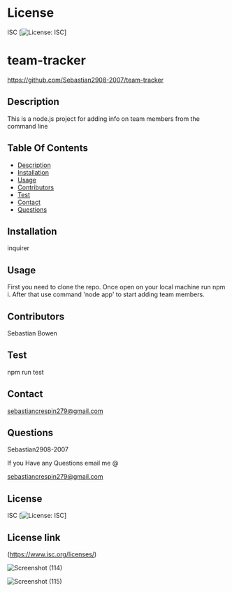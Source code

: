 # License
 ISC
[![License: ISC](https://img.shields.io/badge/License-ISC-blue.svg)]
                 
      

# team-tracker
 https://github.com/Sebastian2908-2007/team-tracker
 ## Description

This is a node.js  project for adding info on team members from the command line
    
 ## Table Of Contents
* [Description](#description)
* [Installation](#installation)
* [Usage](#usage)
* [Contributors](#contributors)
* [Test](#test)
* [Contact](#contact)
* [Questions](#questions)
    
 ## Installation

inquirer

## Usage
 First you need to clone the repo. Once open on your local machine run npm i. After that use command 'node app' to start adding team members.

 ## Contributors

  Sebastian Bowen

 ## Test 

 npm run test
    
## Contact

 sebastiancrespin279@gmail.com

## Questions

 Sebastian2908-2007

If you Have any Questions email me @

sebastiancrespin279@gmail.com


## License
ISC 
[![License: ISC](https://img.shields.io/badge/License-ISC-blue.svg)]

## License link
(https://www.isc.org/licenses/)  

![Screenshot (114)](https://user-images.githubusercontent.com/77297220/146852788-10cde9f2-3cdf-4eb8-b8ba-76441d9a23dd.png)

![Screenshot (115)](https://user-images.githubusercontent.com/77297220/146852800-145eda0b-0b5e-43b4-ac98-447bf39fd421.png)
